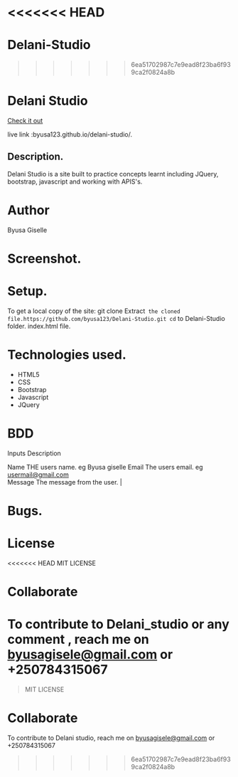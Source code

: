 <<<<<<< HEAD
=======
# Delani-Studio
>>>>>>> 6ea51702987c7e9ead8f23ba6f939ca2f0824a8b
# Delani Studio

[Check it out](https://kamauvick.github.io/Delani-Studio/)

live link :byusa123.github.io/delani-studio/.
## Description.
Delani Studio is a site built to practice concepts learnt including JQuery, bootstrap, javascript and working with APIS's.

# Author
Byusa Giselle
# Screenshot.

# Setup.
To get a local copy of the site:
git clone 
Extract` the cloned file.https://github.com/byusa123/Delani-Studio.git
cd` to Delani-Studio folder.
 index.html file.
# Technologies used.
* HTML5
* CSS
* Bootstrap
* Javascript
* JQuery
# BDD
 Inputs  Description 
                 
 Name  THE users name. eg Byusa giselle
 Email      The users email. eg usermail@gmail.com   
Message     The message from the user.   |
# Bugs.

# License
<<<<<<< HEAD
MIT LICENSE 
# Collaborate
To contribute to Delani_studio or any comment , reach me on byusagisele@gmail.com or +250784315067
=======
>MIT LICENSE 
# Collaborate
To contribute to Delani studio, reach me on byusagisele@gmail.com or +250784315067
>>>>>>> 6ea51702987c7e9ead8f23ba6f939ca2f0824a8b
